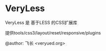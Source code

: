 VeryLess
==========

VeryLess 是 基于LESS 的CSS扩展库

提供tools/css3/layout/reset/responsive/plugins

@author: 飞长 <veryued.org>